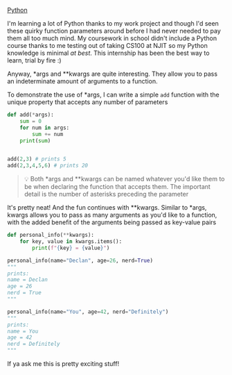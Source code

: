 [Python](Python.md)

I'm learning a lot of Python thanks to my work project and though I'd seen these quirky function parameters around before I had never needed to pay them all too much mind. My coursework in school didn't include a Python course thanks to me testing out of taking CS100 at NJIT so my Python knowledge is minimal *at best*. This internship has been the best way to learn, trial by fire :)

Anyway, \*args and \*\*kwargs are quite interesting. They allow you to pass an indeterminate amount of arguments to a function. 

To demonstrate the use of \*args, I can write a simple `add` function with the unique property that accepts any number of parameters

```python title:add(*args)
def add(*args):
	sum = 0
	for num in args:
		sum += num
	print(sum)


add(2,3) # prints 5
add(2,3,4,5,6) # prints 20
```

> 💡
> Both \*args and \*\*kwargs can be named whatever you'd like them to be when declaring the function that accepts them. The important detail is the number of asterisks preceding the parameter

It's pretty neat! And the fun continues with \*\*kwargs. Similar to \*args, kwargs allows you to pass as many arguments as you'd like to a function, with the added benefit of the arguments being passed as key-value pairs

```python title:personal_info(**kwargs)
def personal_info(**kwargs):
	for key, value in kwargs.items():
		print(f"{key} = {value}")

personal_info(name="Declan", age=26, nerd=True)
"""
prints:
name = Declan
age = 26
nerd = True
"""

personal_info(name="You", age=42, nerd="Definitely")
"""
prints:
name = You
age = 42
nerd = Definitely
"""
```

If ya ask me this is pretty exciting stuff!